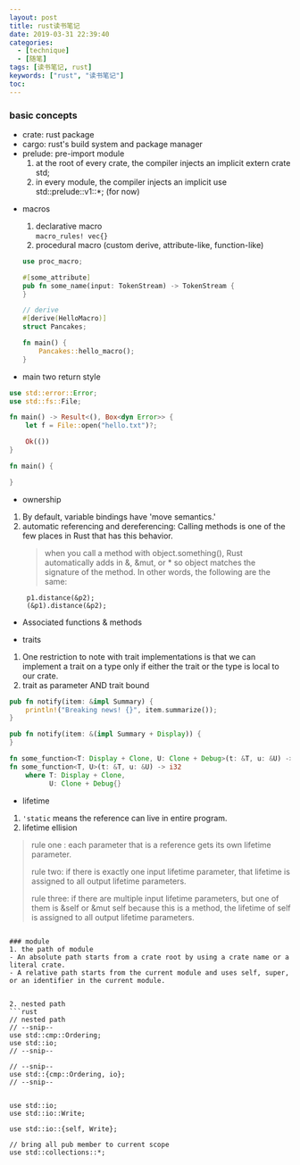 ```yaml
---
layout: post
title: rust读书笔记
date: 2019-03-31 22:39:40
categories: 
  - [technique]
  - [随笔]
tags: [读书笔记, rust]
keywords: ["rust", "读书笔记"]
toc:
---
```


### basic concepts
- crate: rust package
- cargo: rust's build system and package manager
- prelude: pre-import module
  1. at the root of every crate, the compiler injects an implicit extern crate std;
  2. in every module, the compiler injects an implicit use std::prelude::v1::*; (for now)

<!-- more -->

- macros
  1. declarative macro  
    `macro_rules! vec{}`
  2. procedural macro (custom derive, attribute-like, function-like)
    ```rust
    use proc_macro;

    #[some_attribute]
    pub fn some_name(input: TokenStream) -> TokenStream {
    }

    // derive
    #[derive(HelloMacro)]
    struct Pancakes;

    fn main() {
        Pancakes::hello_macro();
    }
    ```

- main two return style
```rust
use std::error::Error;
use std::fs::File;

fn main() -> Result<(), Box<dyn Error>> {
    let f = File::open("hello.txt")?;

    Ok(())
}

fn main() {

}
```

- ownership
1. By default, variable bindings have 'move semantics.'
2. automatic referencing and dereferencing: Calling methods is one of the few places in Rust that has this behavior.
   > when you call a method with object.something(), Rust automatically adds in &, &mut, or * so object matches the signature of the method. In other words, the following are the same:
   ```
    p1.distance(&p2);
    (&p1).distance(&p2);
   ```

- Associated functions & methods

- traits
1. One restriction to note with trait implementations is that we can implement a trait on a type only if either the trait or the type is local to our crate.
2. trait as parameter AND trait bound
```rust
pub fn notify(item: &impl Summary) {
    println!("Breaking news! {}", item.summarize());
}

pub fn notify(item: &(impl Summary + Display)) {
}

fn some_function<T: Display + Clone, U: Clone + Debug>(t: &T, u: &U) -> i32 {}
fn some_function<T, U>(t: &T, u: &U) -> i32
    where T: Display + Clone,
          U: Clone + Debug{}
```

- lifetime 

1. `'static` means the reference can live in entire program.
2. lifetime ellision
>rule one : each parameter that is a reference gets its own lifetime parameter.
>
>rule two: if there is exactly one input lifetime parameter, that lifetime is assigned to all output lifetime parameters.
>
>rule three: if there are multiple input lifetime parameters, but one of them is &self or &mut self because this is a method, the lifetime of self is assigned to all output lifetime parameters.

```

### module
1. the path of module
- An absolute path starts from a crate root by using a crate name or a literal crate.
- A relative path starts from the current module and uses self, super, or an identifier in the current module.


2. nested path
```rust
// nested path
// --snip--
use std::cmp::Ordering;
use std::io;
// --snip--

// --snip--
use std::{cmp::Ordering, io};
// --snip--


use std::io;
use std::io::Write;

use std::io::{self, Write};

// bring all pub member to current scope
use std::collections::*;
```

